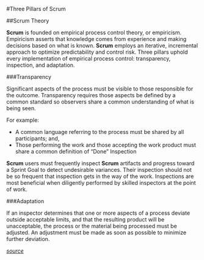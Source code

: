 #Three Pillars of Scrum

##Scrum Theory

**Scrum** is founded on empirical process control theory, or empiricism. Empiricism asserts that knowledge comes from experience and making decisions based on what is known. **Scrum** employs an iterative, incremental approach to optimize predictability and control risk. Three pillars uphold every implementation of empirical process control: transparency, inspection, and adaptation.

###Transparency

Significant aspects of the process must be visible to those responsible for the outcome. Transparency requires those aspects be defined by a common standard so observers share a common understanding of what is being seen.

For example:

* A common language referring to the process must be shared by all participants; and,
* Those performing the work and those accepting the work product must share a common definition of “Done”
Inspection

**Scrum** users must frequently inspect **Scrum** artifacts and progress toward a Sprint Goal to detect undesirable variances. Their inspection should not be so frequent that inspection gets in the way of the work. Inspections are most beneficial when diligently performed by skilled inspectors at the point of work.

###Adaptation

If an inspector determines that one or more aspects of a process deviate outside acceptable limits, and that the resulting product will be unacceptable, the process or the material being processed must be adjusted. An adjustment must be made as soon as possible to minimize further deviation.

*[source](https://www.scrumalliance.org/why-scrum/scrum-guide)*
